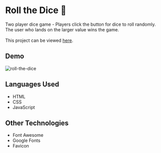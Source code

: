# Roll the Dice :game_die:
Two player dice game - Players click the button for dice to roll randomly. The user who lands on the larger value wins the game. 
<br>
<br>
This project can be viewed [here](https://noelledons.github.io/roll-the-dice/).

## Demo
![roll-the-dice](https://user-images.githubusercontent.com/73482293/107839189-0e7af200-6da2-11eb-8e48-d793ff02ad01.gif)

## Languages Used
- HTML
- CSS
- JavaScript

## Other Technologies
- Font Awesome
- Google Fonts
- Favicon
